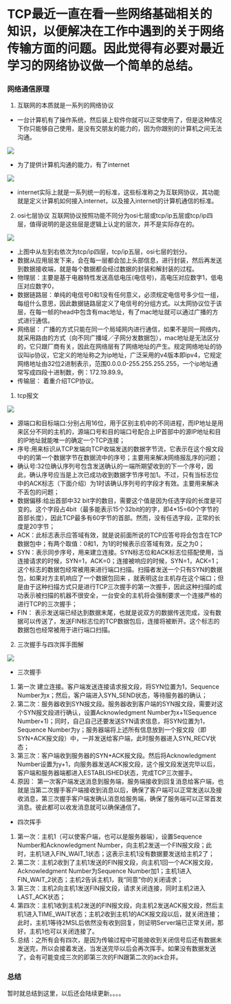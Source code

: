 # TCP最近一直在看一些网络基础相关的知识，以便解决在工作中遇到的关于网络传输方面的问题。因此觉得有必要对最近学习的网络协议做一个简单的总结。
### 网络通信原理
1.  互联网的本质就是一系列的网络协议
- 一台计算机有了操作系统，然后装上软件你就可以正常使用了，但是这种情况下你只能够自己使用，是没有交朋友的能力的，因为你跟别的计算机之间无法沟通。

![](https://user-gold-cdn.xitu.io/2018/2/22/161bb27eecf98410?w=544&h=362&f=jpeg&s=47663)

- 为了提供计算机沟通的能力，有了internet

![](https://user-gold-cdn.xitu.io/2018/2/22/161bb2994db66c9c?w=429&h=270&f=jpeg&s=29986)

- internet实际上就是一系列统一的标准，这些标准称之为互联网协议，其功能就是定义计算机如何接入internet，以及接入internet的计算机通信的标准。
2.  osi七层协议
互联网协议按照功能不同分为osi七层或tcp/ip五层或tcp/ip四层，值得说明的是这些层是逻辑上认定的层次，并不是实际存在的。

![](https://user-gold-cdn.xitu.io/2018/2/22/161bb2f266d4512f?w=734&h=348&f=jpeg&s=64031)

- 上图中从左到右依次为tcp/ip四层，tcp/ip五层，osi七层的划分。
- 数据从应用层发下来，会在每一层都会加上头部信息，进行封装，然后再发送到数据接收端，就是每个数据都会经过数据的封装和解封装的过程。
- 物理层：主要是基于电器特性发送高低电压(电信号)，高电压对应数字1，低电压对应数字0，
- 数据链路层：单纯的电信号0和1没有任何意义，必须规定电信号多少位一组，每组什么意思，因此数据链路层定义了电信号的分组方式。以太网协议位于该层，在每一帧的head中包含有mac地址，有了mac地址就可以通过广播的方式进行通信。
- 网络层： 广播的方式只能在同一个局域网内进行通信，如果不是同一网络内，就采用路由的方式（向不同广播域／子网分发数据包），mac地址是无法区分的，它只跟厂商有关，因此在网络层有了网络地址的产生。规定网络地址的协议叫ip协议，它定义的地址称之为ip地址，广泛采用的v4版本即ipv4，它规定网络地址由32位2进制表示，范围0.0.0.0-255.255.255.255，一个ip地址通常写成四段十进制数，例：172.19.89.9。
- 传输层： 着重介绍TCP协议。
 1. tcp报文
 
![](https://user-gold-cdn.xitu.io/2018/2/22/161bb46afdfd703b?w=437&h=236&f=jpeg&s=32526)
- 源端口和目标端口:分别占用16位，用于区别主机中的不同进程，而IP地址是用来区分不同的主机的，源端口号和目的端口号配合上IP首部中的源IP地址和目的IP地址就能唯一的确定一个TCP连接；
- 序号:用来标识从TCP发端向TCP收端发送的数据字节流，它表示在这个报文段中的的第一个数据字节在数据流中的序号；主要用来解决网络报乱序的问题；
- 确认号:32位确认序列号包含发送确认的一端所期望收到的下一个序号，因此，确认序号应当是上次已成功收到数据字节序号加1。不过，只有当标志位中的ACK标志（下面介绍）为1时该确认序列号的字段才有效。主要用来解决不丢包的问题；
- 数据偏移:给出首部中32 bit字的数目，需要这个值是因为任选字段的长度是可变的。这个字段占4bit（最多能表示15个32bit的的字，即4*15=60个字节的首部长度），因此TCP最多有60字节的首部。然而，没有任选字段，正常的长度是20字节；
- ACK：此标志表示应答域有效，就是说前面所说的TCP应答号将会包含在TCP数据包中；有两个取值：0和1，为1的时候表示应答域有效，反之为0；
- SYN：表示同步序号，用来建立连接。SYN标志位和ACK标志位搭配使用，当连接请求的时候，SYN=1，ACK=0；连接被响应的时候，SYN=1，ACK=1；这个标志的数据包经常被用来进行端口扫描。扫描者发送一个只有SYN的数据包，如果对方主机响应了一个数据包回来 ，就表明这台主机存在这个端口；但是由于这种扫描方式只是进行TCP三次握手的第一次握手，因此这种扫描的成功表示被扫描的机器不很安全，一台安全的主机将会强制要求一个连接严格的进行TCP的三次握手；
- FIN： 表示发送端已经达到数据末尾，也就是说双方的数据传送完成，没有数据可以传送了，发送FIN标志位的TCP数据包后，连接将被断开。这个标志的数据包也经常被用于进行端口扫描。
2. 三次握手与四次挥手图解

![](https://user-gold-cdn.xitu.io/2018/2/22/161bb4ca251207b4?w=875&h=976&f=jpeg&s=87111)
- 三次握手
 1. 第一次 建立连接。客户端发送连接请求报文段，将SYN位置为1，Sequence Number为x；然后，客户端进入SYN_SEND状态，等待服务器的确认；
 2. 第二次：服务器收到SYN报文段。服务器收到客户端的SYN报文段，需要对这个SYN报文段进行确认，设置Acknowledgment Number为x+1(Sequence Number+1)；同时，自己自己还要发送SYN请求信息，将SYN位置为1，Sequence Number为y；服务器端将上述所有信息放到一个报文段（即SYN+ACK报文段）中，一并发送给客户端，此时服务器进入SYN_RECV状态；
 3. 第三次：客户端收到服务器的SYN+ACK报文段。然后将Acknowledgment Number设置为y+1，向服务器发送ACK报文段，这个报文段发送完毕以后，客户端和服务器端都进入ESTABLISHED状态，完成TCP三次握手。
 4. 原因： 第一次客户端发送消息到服务端，服务端接收到回复消息给客户端，也就是当第二次握手客户端接收到消息以后，确保了客户端可以正常发送以及接收消息，第三次握手客户端发确认消息给服务端，确保了服务端可以正常首发消息。彼此都可以收发消息就可以确保通信了。
 - 四次挥手
 1. 第一次：主机1（可以使客户端，也可以是服务器端），设置Sequence Number和Acknowledgment Number，向主机2发送一个FIN报文段；此时，主机1进入FIN_WAIT_1状态；这表示主机1没有数据要发送给主机2了；
 2. 第二次：主机2收到了主机1发送的FIN报文段，向主机1回一个ACK报文段，Acknowledgment Number为Sequence Number加1；主机1进入FIN_WAIT_2状态；主机2告诉主机1，我“同意”你的关闭请求；
 3. 第三次：主机2向主机1发送FIN报文段，请求关闭连接，同时主机2进入LAST_ACK状态；
 4. 第四次：主机1收到主机2发送的FIN报文段，向主机2发送ACK报文段，然后主机1进入TIME_WAIT状态；主机2收到主机1的ACK报文段以后，就关闭连接；此时，主机1等待2MSL后依然没有收到回复，则证明Server端已正常关闭，那好，主机1也可以关闭连接了。
 5. 总结：之所有会有四次，是因为传输过程中可能接收到关闭信号后还有数据未发送完，所以会接着发送，当发送完毕以后会再次挥手。如果没有数据发送了，会有可能变成三次的即第三次的FIN跟第二次的ack合并。
 
### 总结
暂时就总结到这里，以后还会陆续更新。。。。
 
